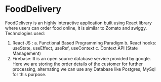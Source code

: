 # FoodDelivery
FoodDelivery is an highly interactive application built using React library where users can order food online, it is similar to Zomato and swiggy.
Technologies used:
1. React JS :
 a. Functional Based Programming Paradigm
 b. React hooks: useState, useEffect, useRef, useContext
 c. Context API (State Management)  
2. Firebase: It is an open source database service provided by google. Here we are storing the order details of the customer for further processing, alternating we can use any Database like Postgres, MySql for this purpose. 
